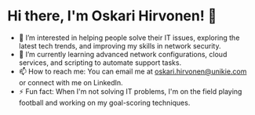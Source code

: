 # Hi there, I'm Oskari Hirvonen! 👋

- 👀 I’m interested in helping people solve their IT issues, exploring the latest tech trends, and improving my skills in network security.
- 🌱 I’m currently learning advanced network configurations, cloud services, and scripting to automate support tasks.
- 📫 How to reach me: You can email me at oskari.hirvonen@unikie.com or connect with me on LinkedIn.
- ⚡ Fun fact: When I'm not solving IT problems, I'm on the field playing football and working on my goal-scoring techniques.
